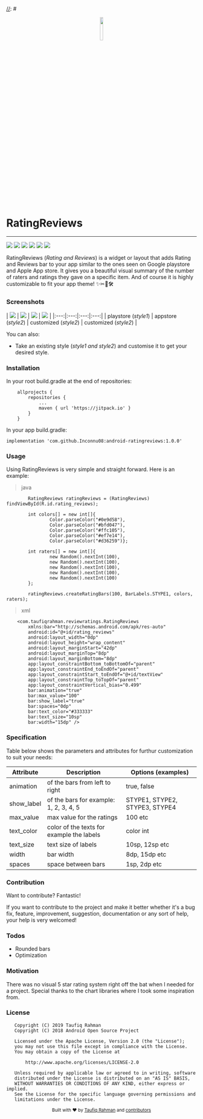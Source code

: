[//]: # <p align="center"><img width=12.5% src=""></p>

# RatingReviews
___

![](https://img.shields.io/badge/build-passing-brightgreen.svg) ![](https://img.shields.io/badge/API-16%2B-red.svg) ![](https://img.shields.io/badge/release-v1.0.0-blue.svg) ![](https://img.shields.io/badge/tag-v1.0.0-blue.svg) ![](http://img.shields.io/badge/license-Apache_2.0-red.svg) ![](https://img.shields.io/badge/contributions-welcomed-orange.svg)

RatingReviews (*Rating and Reviews*) is a widget or layout that adds Rating and Reviews bar to your app similar to the ones seen on Google playstore and Apple App store. It gives you a beautiful visual summary of the number of raters and ratings they gave on a specific item. And of course it is highly customizable to fit your app theme! ✨✂📐🛠 


### Screenshots

| [![](https://github.com/Inconnu08/android-ratingreviews/blob/master/screenshots/0.png)](https://github.com/Inconnu08/android-ratingreviews/blob/master/screenshots/0.png)  | [![](https://github.com/Inconnu08/android-ratingreviews/blob/master/screenshots/1.png)](https://github.com/Inconnu08/android-ratingreviews/blob/master/screenshots/1.png) | [![](https://github.com/Inconnu08/android-ratingreviews/blob/master/screenshots/2.png)](https://github.com/Inconnu08/android-ratingreviews/blob/master/screenshots/2.png) |
[![](https://github.com/Inconnu08/android-ratingreviews/blob/master/screenshots/3.png)](https://github.com/Inconnu08/android-ratingreviews/blob/master/screenshots/3.png) |
|:---:|:---:|:---:|:---:|
| playstore (*style1*) | appstore (*style2*) | customized (*style2*) | customized (*style2*) |


You can also:
  - Take an existing style (*style1 and style2*) and customise it to get your desired style.




### Installation
In your root build.gradle at the end of repositories:
```
	allprojects {
		repositories {
			...
			maven { url 'https://jitpack.io' }
		}
	}
```
In your app build.gradle:
```
implementation 'com.github.Inconnu08:android-ratingreviews:1.0.0'
```

### Usage

Using RatingReviews is very simple and straight forward. Here is an example:
>java

```
        RatingReviews ratingReviews = (RatingReviews) findViewById(R.id.rating_reviews);

        int colors[] = new int[]{
                Color.parseColor("#0e9d58"),
                Color.parseColor("#bfd047"),
                Color.parseColor("#ffc105"),
                Color.parseColor("#ef7e14"),
                Color.parseColor("#d36259")};

        int raters[] = new int[]{
                new Random().nextInt(100),
                new Random().nextInt(100),
                new Random().nextInt(100),
                new Random().nextInt(100),
                new Random().nextInt(100)
        };

        ratingReviews.createRatingBars(100, BarLabels.STYPE1, colors, raters);
```
>xml

```
    <com.taufiqrahman.reviewratings.RatingReviews
        xmlns:bar="http://schemas.android.com/apk/res-auto"
        android:id="@+id/rating_reviews"
        android:layout_width="0dp"
        android:layout_height="wrap_content"
        android:layout_marginStart="42dp"
        android:layout_marginTop="8dp"
        android:layout_marginBottom="8dp"
        app:layout_constraintBottom_toBottomOf="parent"
        app:layout_constraintEnd_toEndOf="parent"
        app:layout_constraintStart_toEndOf="@+id/textView"
        app:layout_constraintTop_toTopOf="parent"
        app:layout_constraintVertical_bias="0.499"
        bar:animation="true"
        bar:max_value="100"
        bar:show_label="true"
        bar:spaces="0dp"
        bar:text_color="#333333"
        bar:text_size="10sp"
        bar:width="15dp" />
```

### Specification

Table below shows the parameters and attributes for furthur customization to suit your needs:

| Attribute | Description | Options (examples) |
| ------ | ------ | ------ |
| animation | of the bars from left to right  | true, false |
| show_label | of the bars for example: 1, 2, 3, 4, 5  | STYPE1,  STYPE2, STYPE3, STYPE4|
| max_value | max value for the ratings  | 100 etc |
| text_color | color of the texts for example the labels  | color int |
| text_size | text size of labels  | 10sp, 12sp etc |
| width | bar width  | 8dp, 15dp etc |
| spaces | space between bars  | 1sp, 2dp etc |


### Contribution

Want to contribute? Fantastic!

If you want to contribute to the project and make it better whether it's a bug fix, feature, improvement, suggestion, documentation or any sort of help, your help is very welcomed!

### Todos

 - Rounded bars
 - Optimization

### Motivation

There was no visual 5 star rating system right off the bat when I needed for a project.
Special thanks to the chart libraries where I took some inspiration from.

### License
```
   Copyright (C) 2019 Taufiq Rahman
   Copyright (C) 2018 Android Open Source Project

   Licensed under the Apache License, Version 2.0 (the "License");
   you may not use this file except in compliance with the License.
   You may obtain a copy of the License at

       http://www.apache.org/licenses/LICENSE-2.0

   Unless required by applicable law or agreed to in writing, software
   distributed under the License is distributed on an "AS IS" BASIS,
   WITHOUT WARRANTIES OR CONDITIONS OF ANY KIND, either express or implied.
   See the License for the specific language governing permissions and
   limitations under the License.
```


<div align="center">
  <sub>Built with ❤︎ by
  <a href="https://twitter.com/taufiqr45780657">Taufiq Rahman</a> and
  <a href="/contributors">
    contributors
  </a>
</div>

[//]: # (These are reference links used in the body of this note and get stripped out when the markdown processor does its job. There is no need to format nicely because it shouldn't be seen. Thanks SO - http://stackoverflow.com/questions/4823468/store-comments-in-markdown-syntax)

